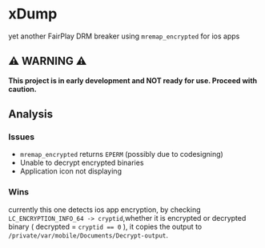 # xDump
yet another FairPlay DRM breaker using `mremap_encrypted` for ios apps

## ⚠️ WARNING ⚠️
**This project is in early development and NOT ready for use. Proceed with caution.**

## Analysis

### Issues
- `mremap_encrypted` returns `EPERM` (possibly due to codesigning)
- Unable to decrypt encrypted binaries
- Application icon not displaying

### Wins
currently this one detects ios app encryption, by checking `LC_ENCRYPTION_INFO_64 -> cryptid`,whether it is encrypted or decrypted binary ( decrypted = `cryptid == 0` ), it copies the output to `/private/var/mobile/Documents/Decrypt-output`.

